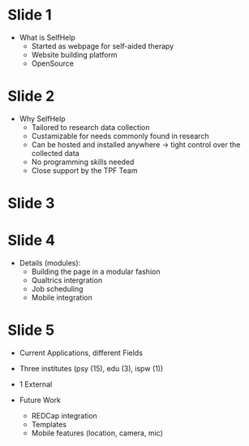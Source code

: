 # Slide 1

 - What is SelfHelp
   - Started as webpage for self-aided therapy
   - Website building platform
   - OpenSource

# Slide 2

 - Why SelfHelp
   - Tailored to research data collection
   - Custamizable for needs commonly found in research
   - Can be hosted and installed anywhere -> tight control over the collected data
   - No programming skills needed
   - Close support by the TPF Team

# Slide 3


# Slide 4

 - Details (modules):
   - Building the page in a modular fashion
   - Qualtrics intergration
   - Job scheduling
   - Mobile integration

# Slide 5

 - Current Applications, different Fields
  - Three institutes (psy (15), edu (3), ispw (1))
  - 1 External

 - Future Work
   - REDCap integration
   - Templates
   - Mobile features (location, camera, mic)
